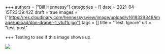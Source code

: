 +++
authors = ["Bill Hennessy"]
categories = []
date = 2021-04-15T23:39:42Z
draft = true
images = ["https://res.cloudinary.com/hennessysview/image/upload/v1618329348/image/upload/don-draper-1_vtuf1r.jpg"]
tags = []
title = "Test. Ignore"
url = "test-post"

+++
Testing to see if this image shows up.

![](https://res.cloudinary.com/hennessysview/image/upload/v1618328383/image/upload/coyote_wufchm.gif)
